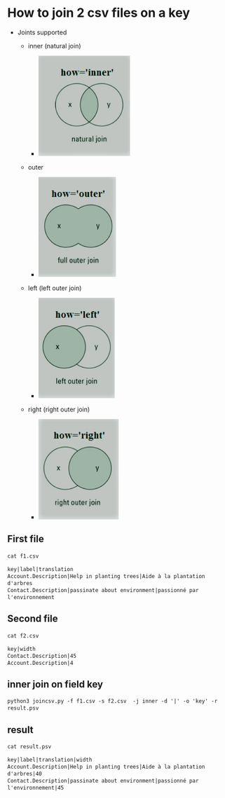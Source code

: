 # How to join 2 csv files  on a key 

- Joints supported
    - inner (natural join)
        - ![inner](img/inner.png)
    - outer
        - ![outer](img/outer.png)

    - left   (left outer join)
        - ![left](img/left.png)
    - right  (right outer join)
        - ![right](img/right.png)

## First file
```
cat f1.csv 
```

```
key|label|translation
Account.Description|Help in planting trees|Aide à la plantation d'arbres
Contact.Description|passinate about environment|passionné par l'environnement
```

## Second file
```
cat f2.csv
```

```
key|width
Contact.Description|45
Account.Description|4
```

## inner join on field key

```
python3 joincsv.py -f f1.csv -s f2.csv  -j inner -d '|' -o 'key' -r result.psv

```

## result 


```
cat result.psv

```

```
key|label|translation|width
Account.Description|Help in planting trees|Aide à la plantation d'arbres|40
Contact.Description|passinate about environment|passionné par l'environnement|45


```




